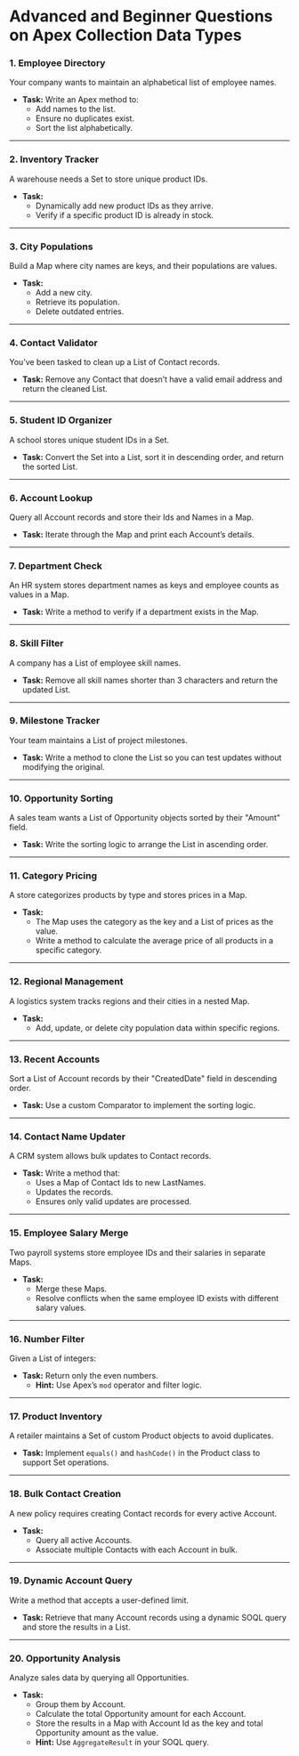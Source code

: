 # Advanced and Beginner Questions on Apex Collection Data Types

### 1. **Employee Directory**
Your company wants to maintain an alphabetical list of employee names. 
- **Task:** Write an Apex method to:
  - Add names to the list.
  - Ensure no duplicates exist.
  - Sort the list alphabetically.

---

### 2. **Inventory Tracker**
A warehouse needs a Set to store unique product IDs.
- **Task:**
  - Dynamically add new product IDs as they arrive.
  - Verify if a specific product ID is already in stock.

---

### 3. **City Populations**
Build a Map where city names are keys, and their populations are values.
- **Task:**
  - Add a new city.
  - Retrieve its population.
  - Delete outdated entries.

---

### 4. **Contact Validator**
You’ve been tasked to clean up a List of Contact records.
- **Task:** Remove any Contact that doesn’t have a valid email address and return the cleaned List.

---

### 5. **Student ID Organizer**
A school stores unique student IDs in a Set.
- **Task:** Convert the Set into a List, sort it in descending order, and return the sorted List.

---

### 6. **Account Lookup**
Query all Account records and store their Ids and Names in a Map.
- **Task:** Iterate through the Map and print each Account’s details.

---

### 7. **Department Check**
An HR system stores department names as keys and employee counts as values in a Map.
- **Task:** Write a method to verify if a department exists in the Map.

---

### 8. **Skill Filter**
A company has a List of employee skill names.
- **Task:** Remove all skill names shorter than 3 characters and return the updated List.

---

### 9. **Milestone Tracker**
Your team maintains a List of project milestones.
- **Task:** Write a method to clone the List so you can test updates without modifying the original.

---

### 10. **Opportunity Sorting**
A sales team wants a List of Opportunity objects sorted by their "Amount" field.
- **Task:** Write the sorting logic to arrange the List in ascending order.

---

### 11. **Category Pricing**
A store categorizes products by type and stores prices in a Map.
- **Task:**
  - The Map uses the category as the key and a List of prices as the value.
  - Write a method to calculate the average price of all products in a specific category.

---

### 12. **Regional Management**
A logistics system tracks regions and their cities in a nested Map.
- **Task:**
  - Add, update, or delete city population data within specific regions.

---

### 13. **Recent Accounts**
Sort a List of Account records by their "CreatedDate" field in descending order.
- **Task:** Use a custom Comparator to implement the sorting logic.

---

### 14. **Contact Name Updater**
A CRM system allows bulk updates to Contact records.
- **Task:** Write a method that:
  - Uses a Map of Contact Ids to new LastNames.
  - Updates the records.
  - Ensures only valid updates are processed.

---

### 15. **Employee Salary Merge**
Two payroll systems store employee IDs and their salaries in separate Maps.
- **Task:**
  - Merge these Maps.
  - Resolve conflicts when the same employee ID exists with different salary values.

---

### 16. **Number Filter**
Given a List of integers:
- **Task:** Return only the even numbers.
  - **Hint:** Use Apex’s `mod` operator and filter logic.

---

### 17. **Product Inventory**
A retailer maintains a Set of custom Product objects to avoid duplicates.
- **Task:** Implement `equals()` and `hashCode()` in the Product class to support Set operations.

---

### 18. **Bulk Contact Creation**
A new policy requires creating Contact records for every active Account.
- **Task:**
  - Query all active Accounts.
  - Associate multiple Contacts with each Account in bulk.

---

### 19. **Dynamic Account Query**
Write a method that accepts a user-defined limit.
- **Task:** Retrieve that many Account records using a dynamic SOQL query and store the results in a List.

---

### 20. **Opportunity Analysis**
Analyze sales data by querying all Opportunities.
- **Task:**
  - Group them by Account.
  - Calculate the total Opportunity amount for each Account.
  - Store the results in a Map with Account Id as the key and total Opportunity amount as the value.
  - **Hint:** Use `AggregateResult` in your SOQL query.
